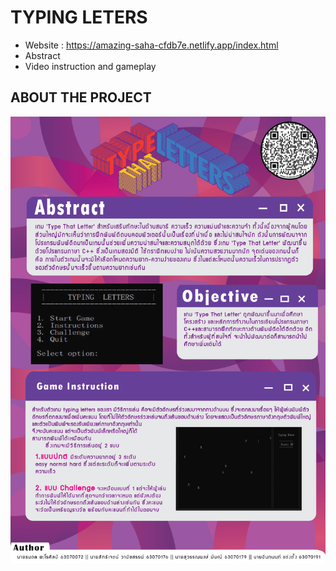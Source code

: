 # TYPING LETERS
- Website : https://amazing-saha-cfdb7e.netlify.app/index.html
- Abstract
- Video instruction and gameplay

## ABOUT THE PROJECT
![Poster](https://github.com/tanadonparosin/Project-Computer-progamming/blob/main/Poster.png)
 

